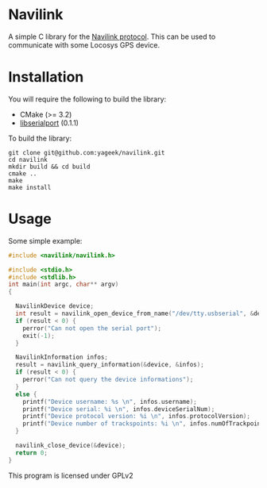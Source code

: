# Navilink

A simple C library for the [Navilink protocol](http://notes.splitbrain.org/navilink). This can be used to communicate
with some Locosys GPS device.

# Installation

You will require the following to build the library:

- CMake (>= 3.2)
- [libserialport](https://sigrok.org/wiki/Libserialport) (0.1.1)

To build the library:
```shell
git clone git@github.com:yageek/navilink.git
cd navilink
mkdir build && cd build
cmake ..
make 
make install
```
# Usage

Some simple example:
```c
#include <navilink/navilink.h>

#include <stdio.h>
#include <stdlib.h>
int main(int argc, char** argv)
{

  NavilinkDevice device;
  int result = navilink_open_device_from_name("/dev/tty.usbserial", &device);
  if (result < 0) {
    perror("Can not open the serial port");
    exit(-1);
  }

  NavilinkInformation infos;
  result = navilink_query_information(&device, &infos);
  if (result < 0) {
    perror("Can not query the device informations");
  }
  else {
    printf("Device username: %s \n", infos.username);
    printf("Device serial: %i \n", infos.deviceSerialNum);
    printf("Device protocol version: %i \n", infos.protocolVersion);
    printf("Device number of trackspoints: %i \n", infos.numOfTrackpoints);
  }

  navilink_close_device(&device);
  return 0;
}
```
This program is licensed under GPLv2
